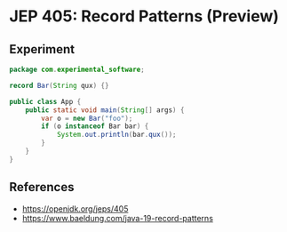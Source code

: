 # JEP 405: Record Patterns (Preview)

## Experiment

```java
package com.experimental_software;

record Bar(String qux) {}

public class App {
    public static void main(String[] args) {
        var o = new Bar("foo");
        if (o instanceof Bar bar) {
            System.out.println(bar.qux());
        }
    }
}
```

## References

- https://openjdk.org/jeps/405
- https://www.baeldung.com/java-19-record-patterns
